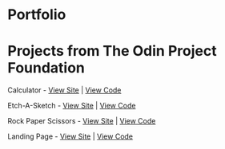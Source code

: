 # Portfolio

# Projects from The Odin Project Foundation
Calculator - [View Site](https://liuhenry1.github.io/odin-calculator/) | [View Code](https://github.com/LiuHenry1/odin-calculator)

Etch-A-Sketch - [View Site](https://liuhenry1.github.io/odin-etch-a-sketch/) | [View Code](https://github.com/LiuHenry1/odin-etch-a-sketch)

Rock Paper Scissors - [View Site](https://liuhenry1.github.io/odin-rock-paper-scissors/) | [View Code](https://github.com/LiuHenry1/odin-rock-paper-scissors)

Landing Page - [View Site](https://liuhenry1.github.io/odin-landing-page/) | [View Code](https://github.com/LiuHenry1/odin-landing-page)


